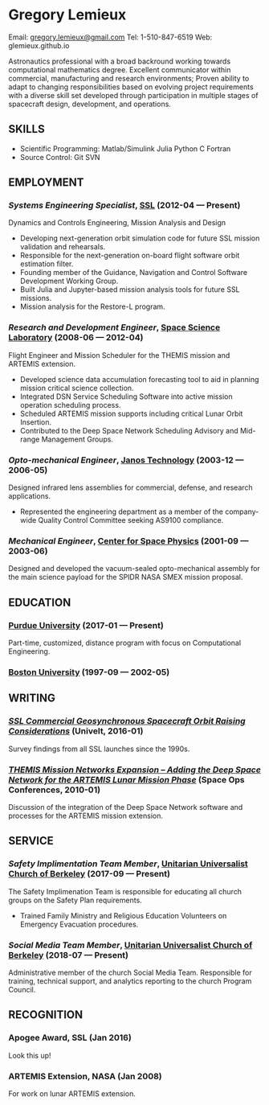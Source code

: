 Gregory Lemieux
============
Email: gregory.lemieux@gmail.com
Tel: 1-510-847-6519
Web: glemieux.github.io

Astronautics professional with a broad backround working towards computational mathematics degree. Excellent communicator within commercial, manufacturing and research environments; Proven ability to adapt to changing responsibilities based on evolving project requirements with a diverse skill set developed through participation in multiple stages of spacecraft design, development, and operations.

## SKILLS

  - Scientific Programming: Matlab/Simulink Julia Python C Fortran 
  - Source Control: Git SVN 

## EMPLOYMENT

### *Systems Engineering Specialist*, [SSL](http://sslmda.com) (2012-04 — Present)

Dynamics and Controls Engineering, Mission Analysis and Design
  - Developing next-generation orbit simulation code for future SSL mission validation and rehearsals.
  - Responsible for the next-generation on-board flight software orbit estimation filter.
  - Founding member of the Guidance, Navigation and Control Software Development Working Group.
  - Built Julia and Jupyter-based mission analysis tools for future SSL missions.
  - Mission analysis for the Restore-L program.

### *Research and Development Engineer*, [Space Science Laboratory](http://www.ssl.berkeley.edu/) (2008-06 — 2012-04)

Flight Engineer and Mission Scheduler for the THEMIS mission and ARTEMIS extension.
  - Developed science data accumulation forecasting tool to aid in planning mission critical science collection.
  - Integrated DSN Service Scheduling Software into active mission operation scheduling process.
  - Scheduled ARTEMIS mission supports including critical Lunar Orbit Insertion.
  - Contributed to the Deep Space Network Scheduling Advisory and Mid-range Management Groups.

### *Opto-mechanical Engineer*, [Janos Technology](http://www.janostech.com/) (2003-12 — 2006-05)

Designed infrared lens assemblies for commercial, defense, and research applications.
  - Represented the engineering department as a member of the company-wide Quality Control Committee seeking AS9100 compliance.

### *Mechanical Engineer*, [Center for Space Physics](https://www.bu.edu/csp/) (2001-09 — 2003-06)

Designed and developed the vacuum-sealed opto-mechanical assembly for the main science payload for the SPIDR NASA SMEX mission proposal.




## EDUCATION

### [Purdue University](https://engineering.purdue.edu/ProEd/programs/masters-degrees/interdisciplinary-engineering) (2017-01 — Present)

Part-time, customized, distance program with focus on Computational Engineering.


### [Boston University](https://www.bu.edu/eng/academics/areas-of-study/area-of-study-aerospace/) (1997-09 — 2002-05)






## WRITING

### ***[SSL Commercial Geosynchronous Spacecraft Orbit Raising Considerations](http://www.univelt.com/book&#x3D;5817)*** (Univelt, 2016-01)
Survey findings from all SSL launches since the 1990s.

### ***[THEMIS Mission Networks Expansion – Adding the Deep Space Network for the ARTEMIS Lunar Mission Phase](https://arc.aiaa.org/doi/10.2514/6.2010-1934)*** (Space Ops Conferences, 2010-01)
Discussion of the integration of the Deep Space Network software and processes for the ARTEMIS mission extension.



## SERVICE

### *Safety Implimentation Team Member*, [Unitarian Universalist Church of Berkeley](http://uucb.org) (2017-09 — Present)

The Safety Implimenation Team is responsible for educating all church groups on the Safety Plan requirements.
  - Trained Family Ministry and Religious Education Volunteers on Emergency Evacuation procedures.

### *Social Media Team Member*, [Unitarian Universalist Church of Berkeley](https://uucb.org) (2018-07 — Present)

Administrative member of the church Social Media Team.  Responsible for training, technical support, and analytics reporting to the church Program Council.


## RECOGNITION

### Apogee Award, SSL (Jan 2016)
Look this up!

### ARTEMIS Extension, NASA (Jan 2008)
For work on lunar ARTEMIS extension.





